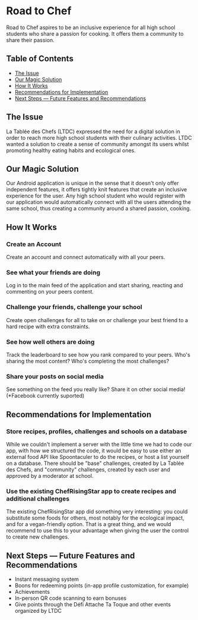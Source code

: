 # Road to Chef

Road to Chef aspires to be an inclusive experience for all high school students who share a passion for cooking. It offers them a community to share their passion.

## Table of Contents
* [The Issue](#the-issue)
* [Our Magic Solution](#our-magic-solution)
* [How It Works](#how-it-works)
* [Recommendations for Implementation](#recommendations-for-implementation)
* [Next Steps — Future Features and Recommendations](#next-steps--future-features-and-recommendations)

## The Issue

La Tablée des Chefs (LTDC) expressed the need for a digital solution in order to reach more high school students with their culinary activities. LTDC wanted a solution to create a sense of community amongst its users whilst promoting healthy eating habits and ecological ones.

## Our Magic Solution

Our Android application is unique in the sense that it doesn't only offer independent features, it offers tightly knit features that create an inclusive experience for the user. Any high school student who would register with our application would automatically connect with all the users attending the same school, thus creating a community around a shared passion, cooking.

## How It Works

### Create an Account

Create an account and connect automatically with all your peers.

### See what your friends are doing

Log in to the main feed of the application and start sharing, reacting and commenting on your peers content.

### Challenge your friends, challenge your school

Create open challenges for all to take on or challenge your best friend to a hard recipe with extra constraints.

### See how well others are doing

Track the leaderboard to see how you rank compared to your peers. Who's sharing the most content? Who's completing the most challenges?

### Share your posts on social media

See something on the feed you really like? Share it on other social media! (*Facebook currently suported)

## Recommendations for Implementation

### Store recipes, profiles, challenges and schools on a database

While we couldn't implement a server with the little time we had to code our app, with how we structured the code, it would be easy to use either an external food API like Spoontaculer to do the recipes, or host a list yourself on a database. There should be "base" challenges, created by La Tablée des Chefs, and "community" challenges, created by each user and approved by a moderator at school.

### Use the existing ChefRisingStar app to create recipes and additional challenges

The existing ChefRisingStar app did something very interesting: you could substitute some foods for others, most notably for the ecological impact, and for a vegan-friendly option. That is a great thing, and we would recommend to use this to your advantage when giving the user the control to create new challenges.

## Next Steps — Future Features and Recommendations

* Instant messaging system
* Boons for redeeming points (in-app profile customization, for example)
* Achievements
* In-person QR code scanning to earn bonuses
* Give points through the Défi Attache Ta Toque and other events organized by LTDC
